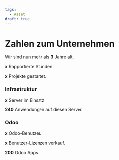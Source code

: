 ```yaml
---
tags:
  - Asset
draft: true
---
```


# Zahlen zum Unternehmen

Wir sind nun mehr als **3** Jahre alt.

**x** Rapportierte Stunden.

**x** Projekte gestartet.

### Infrastruktur

**x** Server im Einsatz

**240** Anwendungen auf diesen Server.

### Odoo

**x** Odoo-Benutzer.

**x** Benutzer-Lizenzen verkauf.

**200** Odoo Apps 